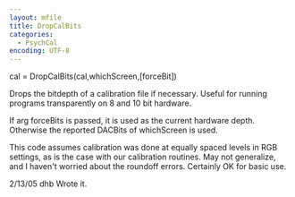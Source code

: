 ```yaml
---
layout: mfile
title: DropCalBits
categories:
  - PsychCal
encoding: UTF-8
---
```


cal = DropCalBits(cal,whichScreen,[forceBit])

Drops the bitdepth of a calibration file if
necessary.  Useful for running programs
transparently on 8 and 10 bit hardware.

If arg forceBits is passed, it is used as
the current hardware depth.  Otherwise the
reported DACBits of whichScreen is used.

This code assumes calibration was done at
equally spaced levels in RGB settings, as is
the case with our calibration routines.  May
not generalize, and I haven't worried about
the roundoff errors.  Certainly OK for basic
use.

2/13/05     dhb     Wrote it.